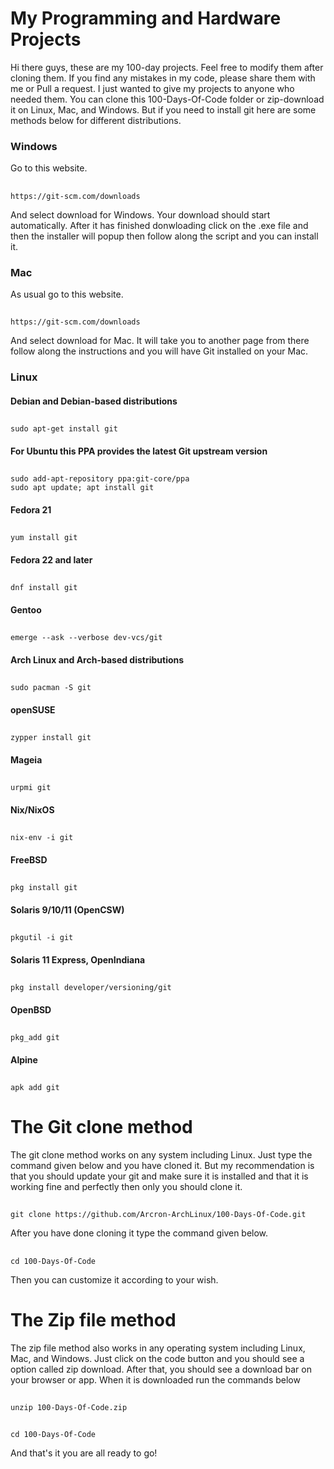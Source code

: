 # My Programming and Hardware Projects
Hi there guys, these are my 100-day projects. Feel free to modify them after cloning them. If you find any mistakes in my code, please share them with me or Pull a request.
I just wanted to give my projects to anyone who needed them.
You can clone this 100-Days-Of-Code folder or zip-download it on Linux, Mac, and Windows.
But if you need to install git here are some methods below for different distributions.
### Windows
Go to this website.
##
    https://git-scm.com/downloads
And select download for Windows.
Your download should start automatically.
After it has finished donwloading click on the .exe file and then the installer will popup then follow along the script and you can install it.

### Mac
As usual go to this website.
##
    https://git-scm.com/downloads
And select download for Mac.
It will take you to another page from there follow along the instructions and you will have Git installed on your Mac.

### Linux

#### Debian and Debian-based distributions
## 
    sudo apt-get install git
#### For Ubuntu this PPA provides the latest Git upstream version
##
    sudo add-apt-repository ppa:git-core/ppa
    sudo apt update; apt install git

#### Fedora 21
##
    yum install git
#### Fedora 22 and later
##
    dnf install git 
#### Gentoo
##
    emerge --ask --verbose dev-vcs/git
#### Arch Linux and Arch-based distributions
##
    sudo pacman -S git
#### openSUSE
##
    zypper install git
#### Mageia
##
    urpmi git
#### Nix/NixOS
##
    nix-env -i git
#### FreeBSD
##
    pkg install git
#### Solaris 9/10/11 (OpenCSW)
##
    pkgutil -i git
#### Solaris 11 Express, OpenIndiana
##
    pkg install developer/versioning/git
#### OpenBSD
##
    pkg_add git
#### Alpine
##
    apk add git

# The Git clone method
The git clone method works on any system including Linux. Just type the command given below and you have cloned it.
But my recommendation is that you should update your git and make sure it is installed and that it is working fine and perfectly then only you should clone it.
##
    git clone https://github.com/Arcron-ArchLinux/100-Days-Of-Code.git
After you have done cloning it type the command given below.
##
    cd 100-Days-Of-Code
Then you can customize it according to your wish.
# The Zip file method
The zip file method also works in any operating system including Linux, Mac, and Windows.
Just click on the code button and you should see a option called zip download.
After that, you should see a download bar on your browser or app.
When it is downloaded run the commands below
##
    unzip 100-Days-Of-Code.zip
##
    cd 100-Days-Of-Code
And that's it you are all ready to go!

